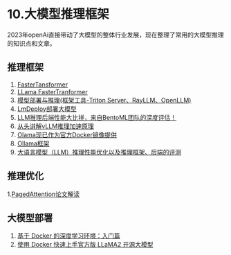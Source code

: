# 10.大模型推理框架

2023年openAi直接带动了大模型的整体行业发展，现在整理了常用的大模型推理的知识点和文章。

## 推理框架
1. [FasterTansformer](https://github.com/NVIDIA/FasterTransformer)
2. [LLama FasterTranformer](https://github.com/cameronfr/FasterTransformer)
3. [模型部署与推理(框架工具-Triton Server、RayLLM、OpenLLM)](https://mp.weixin.qq.com/s/9tPWoU3OXJ2pVa06oOGPvg)
4. [LmDeploy部署大模型](./11.LmDeploy部署大模型.md)
5. [LLM推理后端性能大比拼，来自BentoML团队的深度评估！](https://aicarrier.feishu.cn/wiki/VLJ1wKG6BiLDsDkVzzzcs6rlnxd)
6. [从头讲解vLLM推理加速原理](https://mp.weixin.qq.com/s/FFcZ1c_a3Ua0vLIj3DGaCQ)
7. [Olama现已作为官方Docker镜像提供](https://ollama.org.cn/blog/ollama-is-now-available-as-an-official-docker-image)
8. [Ollama框架](https://github.com/ollama/ollama/tree/main)
9. [大语言模型（LLM）推理性能优化以及推理框架、后端的评测](https://ninehills.tech/articles/107.html)

## 推理优化
1.[PagedAttention论文解读](https://fancyerii.github.io/2023/11/01/pagedattention/)

## 大模型部署
1. [基于 Docker 的深度学习环境：入门篇](https://soulteary.com/2023/03/22/docker-based-deep-learning-environment-getting-started.html)
2. [使用 Docker 快速上手官方版 LLaMA2 开源大模型](https://soulteary.com/2023/07/21/use-docker-to-quickly-get-started-with-the-official-version-of-llama2-open-source-large-model.html)

<br><br>
<Vssue :title="$title" />
